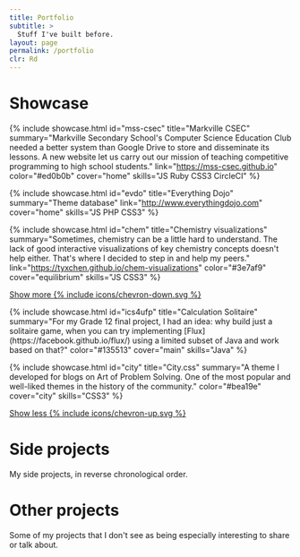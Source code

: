```yaml
---
title: Portfolio
subtitle: >
  Stuff I've built before.
layout: page
permalink: /portfolio
clr: Rd
---
```


# Showcase

{% include showcase.html
  id="mss-csec"
  title="Markville CSEC"
  summary="Markville Secondary School's Computer Science Education Club needed a better system than Google Drive to store and disseminate its lessons. A new website let us carry out our mission of teaching competitive programming to high school students."
  link="https://mss-csec.github.io"
  color="#ed0b0b"
  cover="home"
  skills="JS Ruby CSS3 CircleCI" %}

{% include showcase.html
  id="evdo"
  title="Everything Dojo"
  summary="Theme database"
  link="http://www.everythingdojo.com"
  cover="home"
  skills="JS PHP CSS3" %}

{% include showcase.html
  id="chem"
  title="Chemistry visualizations"
  summary="Sometimes, chemistry can be a little hard to understand. The lack of good interactive visualizations of key chemistry concepts doesn't help either. That's where I decided to step in and help my peers."
  link="https://tyxchen.github.io/chem-visualizations"
  color="#3e7af9"
  cover="equilibrium"
  skills="JS CSS3" %}

<a href="#" class="showcase-show-more">Show more {% include icons/chevron-down.svg %}</a>
<div class="showcase-more">
  {% include showcase.html
    id="ics4ufp"
    title="Calculation Solitaire"
    summary="For my Grade 12 final project, I had an idea: why build just a solitaire game, when you can try implementing [Flux](https://facebook.github.io/flux/) using a limited subset of Java and work based on that?"
    color="#135513"
    cover="main"
    skills="Java" %}
  
  {% include showcase.html
    id="city"
    title="City.css"
    summary="A theme I developed for blogs on Art of Problem Solving. One of the most popular and well-liked themes in the history of the community."
    color="#bea19e"
    cover="city"
    skills="CSS3" %}
  
  <a href="#" class="showcase-show-less">Show less {% include icons/chevron-up.svg %}</a>
</div>

# Side projects

My side projects, in reverse chronological order.

# Other projects

Some of my projects that I don't see as being especially interesting to share or talk about.
